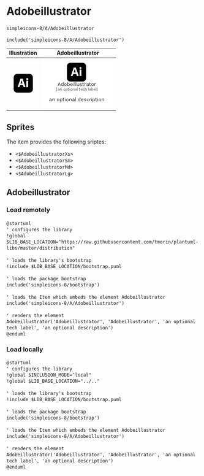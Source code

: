 # Adobeillustrator


```text
simpleicons-8/A/Adobeillustrator
```

```text
include('simpleicons-8/A/Adobeillustrator')
```



| Illustration | Adobeillustrator |
| :---: | :---: |
| ![illustration for Illustration](../../simpleicons-8/A/Adobeillustrator.png) | ![illustration for Adobeillustrator](../../simpleicons-8/A/Adobeillustrator.Local.png) |



## Sprites
The item provides the following sriptes:

- `<$AdobeillustratorXs>`
- `<$AdobeillustratorSm>`
- `<$AdobeillustratorMd>`
- `<$AdobeillustratorLg>`





## Adobeillustrator

### Load remotely
```plantuml
@startuml
' configures the library
!global $LIB_BASE_LOCATION="https://raw.githubusercontent.com/tmorin/plantuml-libs/master/distribution"

' loads the library's bootstrap
!include $LIB_BASE_LOCATION/bootstrap.puml

' loads the package bootstrap
include('simpleicons-8/bootstrap')

' loads the Item which embeds the element Adobeillustrator
include('simpleicons-8/A/Adobeillustrator')

' renders the element
Adobeillustrator('Adobeillustrator', 'Adobeillustrator', 'an optional tech label', 'an optional description')
@enduml
```

### Load locally
```plantuml
@startuml
' configures the library
!global $INCLUSION_MODE="local"
!global $LIB_BASE_LOCATION="../.."

' loads the library's bootstrap
!include $LIB_BASE_LOCATION/bootstrap.puml

' loads the package bootstrap
include('simpleicons-8/bootstrap')

' loads the Item which embeds the element Adobeillustrator
include('simpleicons-8/A/Adobeillustrator')

' renders the element
Adobeillustrator('Adobeillustrator', 'Adobeillustrator', 'an optional tech label', 'an optional description')
@enduml
```

